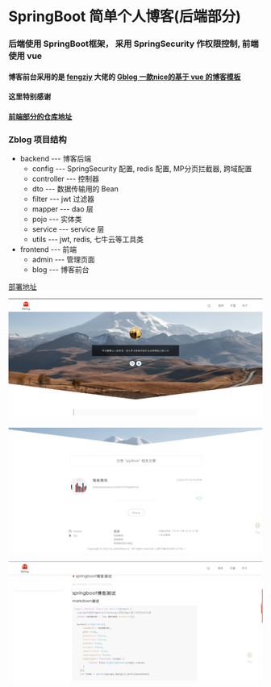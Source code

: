 # SpringBoot 简单个人博客(后端部分)

### 后端使用 SpringBoot框架， 采用 SpringSecurity 作权限控制, 前端使用 vue

#### 博客前台采用的是 [fengziy](https://gitee.com/fengziy) 大佬的 [Gblog 一款nice的基于 vue 的博客模板](https://gitee.com/fengziy/Gblog.git) 
#### 这里特别感谢

#### [前端部分的仓库地址](https://github.com/JustDoIt0910/ZBlog_frontend)

### Zblog 项目结构
- backend  --- 博客后端
    - config --- SpringSecurity 配置, redis 配置, MP分页拦截器, 跨域配置
    - controller --- 控制器
    - dto --- 数据传输用的 Bean
    - filter --- jwt 过滤器
    - mapper --- dao 层
    - pojo --- 实体类
    - service --- service 层
    - utils --- jwt, redis, 七牛云等工具类
- frontend --- 前端
    - admin --- 管理页面
    - blog --- 博客前台

[部署地址](http://asilentboy.cn)

![img1](https://github.com/JustDoIt0910/MarkDownPictures/blob/main/zblog1.jpg)

![img2](https://github.com/JustDoIt0910/MarkDownPictures/blob/main/zblog2.jpg)

![img3](https://github.com/JustDoIt0910/MarkDownPictures/blob/main/zblog3.jpg)
